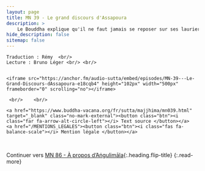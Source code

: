 ```yaml
---
layout: page
title: MN 39 - Le grand discours d'Assapoura
description: > 
    Le Bouddha explique qu'il ne faut jamais se reposer sur ses lauriers tant qu'on n'est pas devenu un arahant, avec un exposé de la voie graduelle. (42 min)
hide_description: false
sitemap: false
---
```


<div class="center">

    Traduction : Rémy  <br/>
    Lecture : Bruno Léger <br/> <br/>


    <iframe src="https://anchor.fm/audio-sutta/embed/episodes/MN-39---Le-Grand-Discours-dAssapoura-e18cqb4" height="102px" width="500px" frameborder="0" scrolling="no"></iframe>
   
     <br/>    <br/>

    <a href="https://www.buddha-vacana.org/fr/sutta/majjhima/mn039.html" target="_blank" class="no-mark-external"><button class="btn"><i class="far fa-arrow-alt-circle-left"></i> Text source </button></a>
    <a href="/MENTIONS_LEGALES"><button class="btn"><i class="fas fa-balance-scale"></i> Mention légale </button></a>

</div>

&nbsp;

Continuer vers [MN 86 - À propos d’Aṅgulimāla](/MN86.md){:.heading.flip-title}
{:.read-more}
